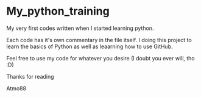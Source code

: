 # My_python_training
My very first codes written when I started learning python.

Each code has it's own commentary in the file itself. I doing this project to learn the basics of Python
as well as leaarning how to use GitHub.

Feel free to use my code for whatever you desire (I doubt you ever will, tho :D)

Thanks for reading

Atmo88
